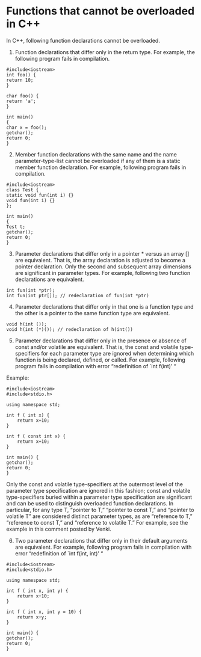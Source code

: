 # Functions that cannot be overloaded in C++
In C++, following function declarations cannot be overloaded.

1) Function declarations that differ only in the return type. For example, the following program fails in compilation.


```
#include<iostream>
int foo() {
return 10;
}

char foo() {
return 'a';
}

int main()
{
char x = foo();
getchar();
return 0;
}

```

2) Member function declarations with the same name and the name parameter-type-list cannot be overloaded if any of them is a static member function declaration. For example, following program fails in compilation.

```
#include<iostream>
class Test {
static void fun(int i) {}
void fun(int i) {}
};

int main()
{
Test t;
getchar();
return 0;
}
```

3) Parameter declarations that differ only in a pointer * versus an array [] are equivalent. That is, the array declaration is adjusted to become a pointer declaration. Only the second and subsequent array dimensions are significant in parameter types. For example, following two function declarations are equivalent.

```
int fun(int *ptr);
int fun(int ptr[]); // redeclaration of fun(int *ptr)
```

4) Parameter declarations that differ only in that one is a function type and the other is a pointer to the same function type are equivalent.

```
void h(int ());
void h(int (*)()); // redeclaration of h(int())
```

5) Parameter declarations that differ only in the presence or absence of const and/or volatile are equivalent. That is, the const and volatile type-specifiers for each parameter type are ignored when determining which function is being declared, defined, or called. For example, following program fails in compilation with error “redefinition of `int f(int)’ “

Example:
```
#include<iostream>
#include<stdio.h>

using namespace std;

int f ( int x) {
	return x+10;
}

int f ( const int x) {
	return x+10;
}

int main() {	
getchar();
return 0;
}

```

Only the const and volatile type-specifiers at the outermost level of the parameter type specification are ignored in this fashion; const and volatile type-specifiers buried within a parameter type specification are significant and can be used to distinguish overloaded function declarations. In particular, for any type T,
“pointer to T,” “pointer to const T,” and “pointer to volatile T” are considered distinct parameter types, as are “reference to T,” “reference to const T,” and “reference to volatile T.” For example, see the example in this comment posted by Venki.

6) Two parameter declarations that differ only in their default arguments are equivalent. For example, following program fails in compilation with error “redefinition of `int f(int, int)’ “

```
#include<iostream>
#include<stdio.h>

using namespace std;

int f ( int x, int y) {
	return x+10;
}

int f ( int x, int y = 10) {
	return x+y;
}

int main() {	
getchar();
return 0;
}

```
